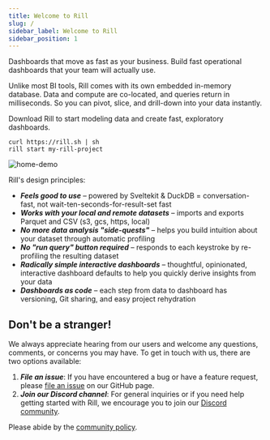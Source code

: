 ```yaml
---
title: Welcome to Rill
slug: /
sidebar_label: Welcome to Rill
sidebar_position: 1
---
```

Dashboards that move as fast as your business. Build fast operational dashboards that your team will actually use.  

Unlike most BI tools, Rill comes with its own embedded in-memory database. Data and compute are co-located, and queries return in milliseconds. So you can pivot, slice, and drill-down into your data instantly.   

Download Rill to start modeling data and create fast, exploratory dashboards.

```
curl https://rill.sh | sh
rill start my-rill-project
```

![home-demo](https://storage.googleapis.com/prod-cdn.rilldata.com/docs/rill_hero.gif)

Rill's design principles:
- _**Feels good to use**_ – powered by Sveltekit & DuckDB = conversation-fast, not wait-ten-seconds-for-result-set fast
- _**Works with your local and remote datasets**_ – imports and exports Parquet and CSV (s3, gcs, https, local)
- _**No more data analysis "side-quests"**_ – helps you build intuition about your dataset through automatic profiling
- _**No "run query" button required**_ – responds to each keystroke by re-profiling the resulting dataset
- _**Radically simple interactive dashboards**_ – thoughtful, opinionated, interactive dashboard defaults to help you quickly derive insights from your data
- _**Dashboards as code**_ – each step from data to dashboard has versioning, Git sharing, and easy project rehydration

## Don't be a stranger!
We always appreciate hearing from our users and welcome any questions, comments, or concerns you may have. To get in touch with us, there are two options available:
1. _**File an issue**_: If you have encountered a bug or have a feature request, please [file an issue](https://github.com/rilldata/rill/issues/new/choose) on our GitHub page. 
2. _**Join our Discord channel**_: For general inquiries or if you need help getting started with Rill, we encourage you to join our [Discord community](https://bit.ly/3unvA05).

Please abide by the [community policy](https://github.com/rilldata/rill/blob/main/COMMUNITY-POLICY.md).
